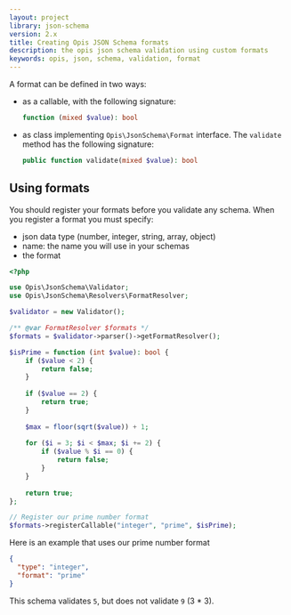 ```yaml
---
layout: project
library: json-schema
version: 2.x
title: Creating Opis JSON Schema formats
description: the opis json schema validation using custom formats
keywords: opis, json, schema, validation, format
---
```


A format can be defined in two ways:

- as a callable, with the following signature:
  ```php
  function (mixed $value): bool
  ```
- as class implementing `Opis\JsonSchema\Format` interface. The `validate` method has the following signature:
  ```php
  public function validate(mixed $value): bool
  ```

## Using formats

You should register your formats before you validate any schema.
When you register a format you must specify:
- json data type (number, integer, string, array, object)
- name: the name you will use in your schemas
- the format

```php
<?php

use Opis\JsonSchema\Validator;
use Opis\JsonSchema\Resolvers\FormatResolver;

$validator = new Validator();

/** @var FormatResolver $formats */
$formats = $validator->parser()->getFormatResolver();

$isPrime = function (int $value): bool {
    if ($value < 2) {
        return false;
    }
    
    if ($value == 2) {
        return true;
    }
    
    $max = floor(sqrt($value)) + 1;
    
    for ($i = 3; $i < $max; $i += 2) {
        if ($value % $i == 0) {
            return false;
        }
    }
    
    return true;
};

// Register our prime number format
$formats->registerCallable("integer", "prime", $isPrime);

```

Here is an example that uses our prime number format

```json
{
  "type": "integer",
  "format": "prime"
}
```

This schema validates `5`, but does not validate `9` (3 * 3).
